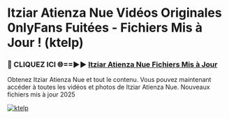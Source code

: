 # Itziar Atienza Nue Vidéos Originales 0nlyFans Fuitées - Fichiers Mis à Jour ! (ktelp)

<h3>🔴 CLIQUEZ ICI 🌐==►► <a href="https://tinyurl.com/2pmr4ezf" rel="nofollow">Itziar Atienza Nue Fichiers Mis à Jour</a></h3>

Obtenez Itziar Atienza Nue et tout le contenu. Vous pouvez maintenant accéder à toutes les vidéos et photos de Itziar Atienza Nue. Nouveaux fichiers mis à jour 2025

[![ktelp](https://i.imgur.com/6SNvagu.gif)](https://tinyurl.com/2pmr4ezf)
